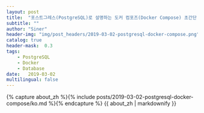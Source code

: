 ```yaml
---
layout: post
title:  "포스트그레스(PostgreSQL)로 설명하는 도커 컴포즈(Docker Compose) 초간단 사용법"
subtitle: ""
author: "Siner"
header-img: "img/post_headers/2019-03-02-postgresql-docker-compose.png"
catalog: true
header-mask:  0.3
tags:
    - PostgreSQL
    - Docker
    - Database
date:   2019-03-02
multilingual: false
---
```

<!-- Chinese Version -->
<div class="zh post-container">
    {% capture about_zh %}{% include posts/2019-03-02-postgresql-docker-compose/ko.md %}{% endcapture %}
    {{ about_zh | markdownify }}
</div>
